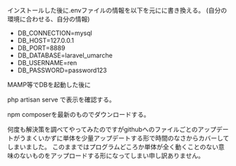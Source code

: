 インストールした後に.envファイルの情報を以下を元にに書き換える。
(自分の環境に合わせる、自分の情報)

- DB_CONNECTION=mysql
- DB_HOST=127.0.0.1
- DB_PORT=8889
- DB_DATABASE=laravel_umarche
- DB_USERNAME=ren
- DB_PASSWORD=password123

MAMP等でDBを起動した後に

php artisan serve
で表示を確認する。


npm
composerを最新のものでダウンロードする。

何度も解決策を調べてやってみたのですがgithubへのファイルごとのアップデートがうまくいかずに単体を少量アップデートする形で時間のなさからカバーしてしまいました。
このままではプログラムどころか単体が全く動くことのない意味のないものをアップロードする形になってしまい申し訳ありません。
